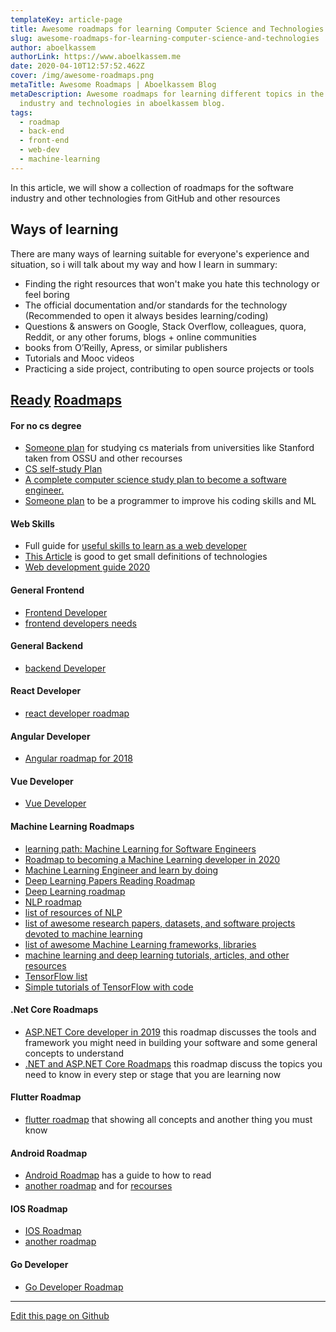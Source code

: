 ```yaml
---
templateKey: article-page
title: Awesome roadmaps for learning Computer Science and Technologies
slug: awesome-roadmaps-for-learning-computer-science-and-technologies
author: aboelkassem
authorLink: https://www.aboelkassem.me
date: 2020-04-10T12:57:52.462Z
cover: /img/awesome-roadmaps.png
metaTitle: Awesome Roadmaps | Aboelkassem Blog
metaDescription: Awesome roadmaps for learning different topics in the software
  industry and technologies in aboelkassem blog.
tags:
  - roadmap
  - back-end
  - front-end
  - web-dev
  - machine-learning
---
```

In this article, we will show a collection of roadmaps for the software industry and other technologies from GitHub and other resources

## Ways of learning

There are many ways of learning suitable for everyone's experience and situation, so i will talk about my way and how I learn in summary:

* Finding the right resources that won't make you hate this technology or feel boring
* The official documentation and/or standards for the technology (Recommended to open it always besides learning/coding)
* Questions & answers on Google, Stack Overflow, colleagues, quora, Reddit, or any other forums, blogs + online communities
* books from O’Reilly, Apress, or similar publishers
* Tutorials and Mooc videos
* Practicing a side project, contributing to open source projects or tools

## [Ready](https://github.com/orsanawwad/awesome-roadmaps "Ready") [Roadmaps](https://github.com/liuchong/awesome-roadmaps "Roadmaps")

#### For no cs degree

* [Someone plan](https://docs.google.com/spreadsheets/d/1k68FCaomytLylMsA9Ux0jASsfCVp1M8lNnXZk-BqaNs/edit) for studying cs materials from universities like Stanford taken from OSSU and other recourses
* [CS self-study Plan](https://github.com/leniquenoralez/computer-science-self-study-plan)
* [A complete computer science study plan to become a software engineer.](https://github.com/jwasham/coding-interview-university)
* [Someone plan](https://github.com/IMSoley/cs-study-plan) to be a programmer to improve his coding skills and ML

#### Web Skills

* Full guide for [useful skills to learn as a web developer](https://andreasbm.github.io/web-skills/)
* [This Article](https://levelup.gitconnected.com/the-2020-web-developer-roadmap-76503ddfb327) is good to get small definitions of technologies
* [Web development guide 2020](https://github.com/andrews1022/web-development-2020-course-list)

#### General Frontend

* [Frontend Developer](https://roadmap.sh/frontend)
* [frontend developers needs](https://github.com/helloroman/frontend-roadmap)

#### General Backend

* [backend Developer](https://roadmap.sh/backend)

#### React Developer

* [react developer roadmap](https://github.com/adam-golab/react-developer-roadmap)

#### Angular Developer

* [Angular roadmap for 2018](https://github.com/sulco/angular-developer-roadmap)

#### Vue Developer

* [Vue Developer](https://github.com/flaviocopes/vue-developer-roadmap)

#### Machine Learning Roadmaps

* [learning path: Machine Learning for Software Engineers](https://github.com/ZuzooVn/machine-learning-for-software-engineers)
* [Roadmap to becoming a Machine Learning developer in 2020](https://github.com/JsonChao/ML-Roadmap)
* [Machine Learning Engineer and learn by doing](https://github.com/samehamin/StudyPlan/blob/master/Machine%20Learning%20Engineer.md)
* [Deep Learning Papers Reading Roadmap](https://github.com/floodsung/Deep-Learning-Papers-Reading-Roadmap)
* [Deep Learning roadmap](https://github.com/machinelearningmindset/deep-learning-roadmap)
* [NLP roadmap](https://github.com/graykode/nlp-roadmap)
* [list of resources of NLP](https://github.com/keon/awesome-nlp)
* [list of awesome research papers, datasets, and software projects devoted to machine learning](https://github.com/src-d/awesome-machine-learning-on-source-code)
* [list of awesome Machine Learning frameworks, libraries](https://github.com/josephmisiti/awesome-machine-learning)
* [machine learning and deep learning tutorials, articles, and other resources](https://github.com/ujjwalkarn/Machine-Learning-Tutorials)
* [TensorFlow list ](https://github.com/jtoy/awesome-tensorflow)
* [Simple tutorials of TensorFlow with code](https://github.com/nlintz/TensorFlow-Tutorials)

#### .Net Core Roadmaps

* [ASP.NET Core developer in 2019](https://github.com/MoienTajik/AspNetCore-Developer-Roadmap) this roadmap discusses the tools and framework you might need in building your software and some general concepts to understand
* [.NET and ASP.NET Core Roadmaps](https://github.com/phongnguyend/Practical.NET) this roadmap discuss the topics you need to know in every step or stage that you are learning now

#### Flutter Roadmap

* [flutter roadmap](https://github.com/olexale/flutter_roadmap) that showing all concepts and another thing you must know

#### Android Roadmap

* [Android Roadmap](https://github.com/mobile-roadmap/android-developer-roadmap) has a guide to how to read
* [another roadmap](https://github.com/MindorksOpenSource/android-developer-roadmap) and for [recourses](https://mindorks.com/android-app-development-online-course)

#### IOS Roadmap

* [IOS Roadmap](https://github.com/godrm/mobile-developer-roadmap)
* [another roadmap](https://github.com/BohdanOrlov/iOS-Developer-Roadmap)

#### Go Developer

* [Go Developer Roadmap](https://github.com/Alikhll/golang-developer-roadmap)

<hr>

[Edit this page on Github](https://github.com/aboelkassem/awesome_roadmaps/blob/master/README.md)